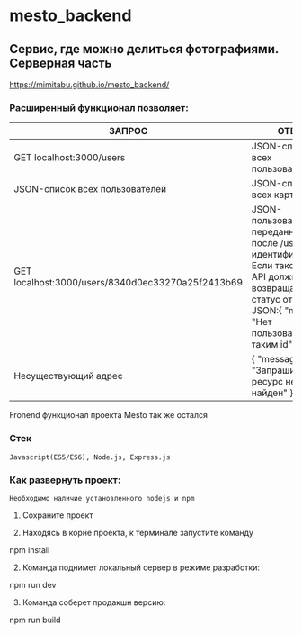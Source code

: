 # mesto_backend

## Сервис, где можно делиться фотографиями. Серверная часть

https://mimitabu.github.io/mesto_backend/

### Расширенный функционал позволяет:

| ЗАПРОС  | ОТВЕТ | 
| ------------- | ------------- |
| GET localhost:3000/users  | JSON-список всех пользователей  |
| JSON-список всех пользователей  | JSON-список всех карточек  |
| GET localhost:3000/users/8340d0ec33270a25f2413b69  | JSON-пользователя с переданным после /users идентификатором. Если такого нет, API должно возвращать 404 статус ответа и JSON:{ "message": "Нет пользователя с таким id" }  |
| Несуществующий адрес  | { "message": "Запрашиваемый ресурс не найден" }  |

Fronend функционал проекта Mesto так же остался

### Стек

`Javascript(ES5/ES6), Node.js, Express.js`

### Как развернуть проект:

`Необходимо наличие установленного nodejs и npm`

1. Сохраните проект

2. Находясь в корне проекта, к терминале запустите команду

  npm install

2. Команда поднимет локальный сервер в режиме разработки:

  npm run dev

3. Команда соберет продакшн версию:

  npm run build

